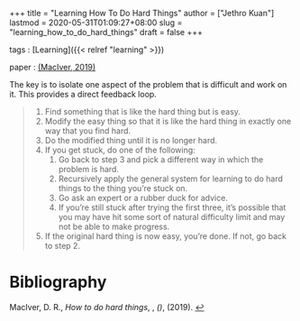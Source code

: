 +++
title = "Learning How To Do Hard Things"
author = ["Jethro Kuan"]
lastmod = 2020-05-31T01:09:27+08:00
slug = "learning_how_to_do_hard_things"
draft = false
+++

tags
: [Learning]({{< relref "learning" >}})

paper
: <a id="18a574fb676f30d45e9eade45536c091" href="#maciver_hard_things">(MacIver, 2019)</a>

The key is to isolate one aspect of the problem that is difficult and
work on it. This provides a direct feedback loop.

> 1.  Find something that is like the hard thing but is easy.
> 2.  Modify the easy thing so that it is like the hard thing in exactly one way that you find hard.
> 3.  Do the modified thing until it is no longer hard.
> 4.  If you get stuck, do one of the following:
>     1.  Go back to step 3 and pick a different way in which the problem is hard.
>     2.  Recursively apply the general system for learning to do hard things to the thing you’re stuck on.
>     3.  Go ask an expert or a rubber duck for advice.
>     4.  If you’re still stuck after trying the first three, it’s possible that you may have hit some sort of natural difficulty limit and may not be able to make progress.
> 5.  If the original hard thing is now easy, you’re done. If not, go back to step 2.

# Bibliography

<a id="maciver_hard_things" target="_blank">MacIver, D. R., _How to do hard things_, , _()_, (2019). </a> [↩](#18a574fb676f30d45e9eade45536c091)
